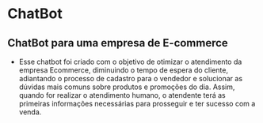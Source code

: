 # ChatBot
## ChatBot para uma empresa de E-commerce 
- Esse chatbot foi criado com o objetivo de otimizar o atendimento da 
empresa Ecommerce, diminuindo o tempo de espera do cliente, adiantando o 
processo de cadastro para o vendedor e solucionar as dúvidas mais comuns 
sobre produtos e promoções do dia. Assim, quando for realizar o atendimento 
humano, o atendente terá as primeiras informações necessárias para 
prosseguir e ter sucesso com a venda.  
